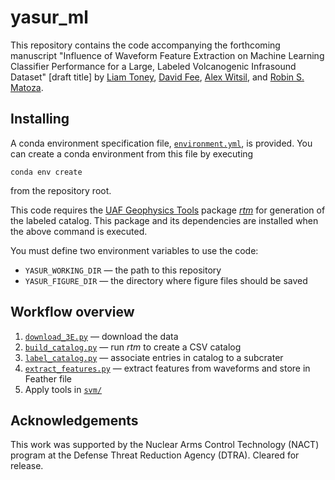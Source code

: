 # yasur_ml

This repository contains the code accompanying the forthcoming manuscript "Influence of
Waveform Feature Extraction on Machine Learning Classifier Performance for a Large,
Labeled Volcanogenic Infrasound Dataset" [draft title] by
[Liam Toney](mailto:ldtoney@alaska.edu), [David Fee](mailto:dfee1@alaska.edu),
[Alex Witsil](mailto:ajwitsil@alaska.edu), and [Robin S. Matoza](mailto:rmatoza@ucsb.edu).

## Installing

A conda environment specification file, [`environment.yml`](environment.yml), is
provided. You can create a conda environment from this file by executing
```shell
conda env create
```
from the repository root.

This code requires the [UAF Geophysics Tools](https://github.com/uafgeotools) package
[*rtm*](https://github.com/uafgeotools/rtm) for generation of the labeled
catalog. This package and its dependencies are installed when the above command
is executed.

You must define two environment variables to use the code:
- `YASUR_WORKING_DIR` — the path to this repository
- `YASUR_FIGURE_DIR` — the directory where figure files should be saved

## Workflow overview

1. [`download_3E.py`](data/download_3E.py) — download the data
2. [`build_catalog.py`](label/build_catalog.py) — run *rtm* to create a CSV catalog
3. [`label_catalog.py`](label/label_catalog.py) — associate entries in catalog to a subcrater
4. [`extract_features.py`](features/extract_features.py) — extract features from waveforms and store in Feather file
5. Apply tools in [`svm/`](svm/)

## Acknowledgements

This work was supported by the Nuclear Arms Control Technology (NACT) program at the
Defense Threat Reduction Agency (DTRA). Cleared for release.
